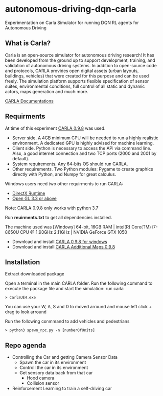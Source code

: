 # autonomous-driving-dqn-carla
Experimentation on Carla Simulator for running DQN RL agents for Autonomous Driving

## What is Carla?
Carla is an open-source simulator for autonomous driving research!
It has been developed from the ground up to support development, training, and validation of autonomous driving systems. In addition to open-source code and protocols, CARLA provides open digital assets (urban layouts, buildings, vehicles) that were created for this purpose and can be used freely. The simulation platform supports flexible specification of sensor suites, environmental conditions, full control of all static and dynamic actors, maps generation and much more.

[CARLA Documentations](https://carla.readthedocs.io/en/latest/)



## Requirments
At time of this experiment [CARLA 0.9.8](https://github.com/carla-simulator/carla/releases/tag/0.9.8) was used.

* Server side. A 4GB minimum GPU will be needed to run a highly realistic environment. A dedicated GPU is highly advised for machine learning.
* Client side. Python is necessary to access the API via command line. Also, a good internet connection and two TCP ports (2000 and 2001 by default).
* System requirements. Any 64-bits OS should run CARLA.
* Other requirements. Two Python modules: Pygame to create graphics directly with Python, and Numpy for great calculus.

Windows users need two other requirments to run CARLA:
* [DirectX Runtime](https://www.microsoft.com/en-us/download/details.aspx?id=35)
* [Open GL 3.3 or above](https://developer.nvidia.com/opengl-driver)

Note: CARLA 0.9.8 only works with python 3.7

Run **reuirments.txt** to get all dependencies installed.

The machine used was [Windows] 64-bit, 16GB RAM | intel(R) Core(TM) i7-8650U CPU @ 1.90GHz 2.11GHz | NVIDIA GeForce GTX 1050
* Download and install [CARLA 0.9.8 for windows](https://carla-releases.s3.eu-west-3.amazonaws.com/Windows/CARLA_0.9.8.zip)
* Download and install [CARLA Additional Maps 0.9.8](https://carla-releases.s3.eu-west-3.amazonaws.com/Windows/AdditionalMaps_0.9.8.zip)

## Installation
Extract downloaded package

Open a terminal in the main CARLA folder. Run the following command to execute the package file and start the simulation:
run carla
```
> CarlaUE4.exe
```
You can use your W, A, S and D to moved arround and mouse left click + drag to look arround

Run the following conmmand to add vehicles and pedestrians

```
> python3 spawn_npc.py -n [numberOfUnits]
```

## Repo agenda
* Controlling the Car and getting Camera Sensor Data
	* Spawn the car in its environment
	* Controll the car in its environment
	* Get sensory data back from that car
		* Hood camera
		* Collision sensor
* Reinforcement Learning to train a self-driving car
